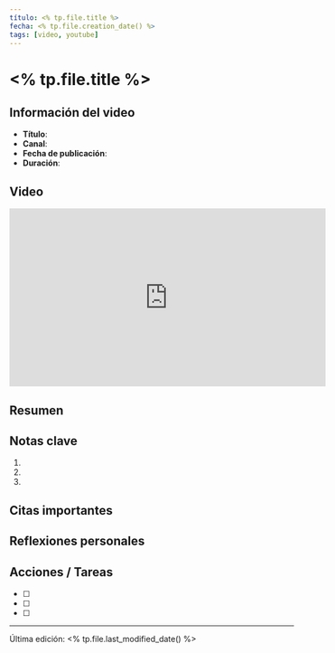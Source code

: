 ```yaml
---
título: <% tp.file.title %>
fecha: <% tp.file.creation_date() %>
tags: [video, youtube]
---
```


# <% tp.file.title %>

## Información del video
- **Título**: 
- **Canal**: 
- **Fecha de publicación**: 
- **Duración**: 

## Video
<iframe width="560" height="315" src="https://www.youtube.com/embed/VIDEO_ID" frameborder="0" allow="autoplay; encrypted-media" allowfullscreen></iframe>

## Resumen


## Notas clave
1. 
2. 
3. 

## Citas importantes
> 

## Reflexiones personales


## Acciones / Tareas
- [ ] 
- [ ] 
- [ ] 

---
Última edición: <% tp.file.last_modified_date() %>